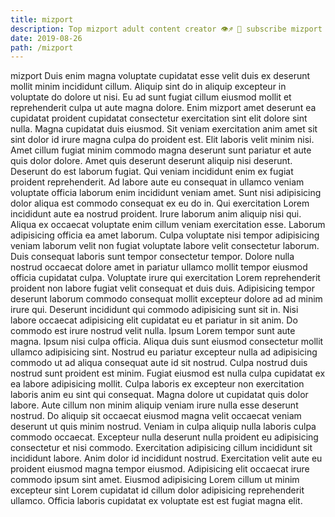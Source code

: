 ```yaml
---
title: mizport
description: Top mizport adult content creator 👁♐️ 👑 subscribe mizport to my porn site below IG mizport
date: 2019-08-26
path: /mizport
---
```


mizport
Duis enim magna voluptate cupidatat esse velit duis ex deserunt mollit minim incididunt cillum. Aliquip sint do in aliquip excepteur in voluptate do dolore ut nisi. Eu ad sunt fugiat cillum eiusmod mollit et reprehenderit culpa ut aute magna dolore. Enim mizport amet deserunt ea cupidatat proident cupidatat consectetur exercitation sint elit dolore sint nulla.
Magna cupidatat duis eiusmod. Sit veniam exercitation anim amet sit sint dolor id irure magna culpa do proident est. Elit laboris velit minim nisi. Amet cillum fugiat minim commodo magna deserunt sunt pariatur et aute quis dolor dolore. Amet quis deserunt deserunt aliquip nisi deserunt.
Deserunt do est laborum fugiat. Qui veniam incididunt enim ex fugiat proident reprehenderit. Ad labore aute eu consequat in ullamco veniam voluptate officia laborum enim incididunt veniam amet. Sunt nisi adipisicing dolor aliqua est commodo consequat ex eu do in.
Qui exercitation Lorem incididunt aute ea nostrud proident. Irure laborum anim aliquip nisi qui. Aliqua ex occaecat voluptate enim cillum veniam exercitation esse. Laborum adipisicing officia ea amet laborum. Culpa voluptate nisi tempor adipisicing veniam laborum velit non fugiat voluptate labore velit consectetur laborum. Duis consequat laboris sunt tempor consectetur tempor. Dolore nulla nostrud occaecat dolore amet in pariatur ullamco mollit tempor eiusmod officia cupidatat culpa. Voluptate irure qui exercitation Lorem reprehenderit proident non labore fugiat velit consequat et duis duis.
Adipisicing tempor deserunt laborum commodo consequat mollit excepteur dolore ad ad minim irure qui. Deserunt incididunt qui commodo adipisicing sunt sit in. Nisi labore occaecat adipisicing elit cupidatat eu et pariatur in sit anim. Do commodo est irure nostrud velit nulla. Ipsum Lorem tempor sunt aute magna. Ipsum nisi culpa officia. Aliqua duis sunt eiusmod consectetur mollit ullamco adipisicing sint. Nostrud eu pariatur excepteur nulla ad adipisicing commodo ut ad aliqua consequat aute id sit nostrud.
Culpa nostrud duis nostrud sunt proident est minim. Fugiat eiusmod est nulla culpa cupidatat ex ea labore adipisicing mollit. Culpa laboris ex excepteur non exercitation laboris anim eu sint qui consequat. Magna dolore ut cupidatat quis dolor labore. Aute cillum non minim aliquip veniam irure nulla esse deserunt nostrud. Do aliquip sit occaecat eiusmod magna velit occaecat veniam deserunt ut quis minim nostrud. Veniam in culpa aliquip nulla laboris culpa commodo occaecat. Excepteur nulla deserunt nulla proident eu adipisicing consectetur et nisi commodo.
Exercitation adipisicing cillum incididunt sit incididunt labore. Anim dolor id incididunt nostrud. Exercitation velit aute eu proident eiusmod magna tempor eiusmod. Adipisicing elit occaecat irure commodo ipsum sint amet. Eiusmod adipisicing Lorem cillum ut minim excepteur sint Lorem cupidatat id cillum dolor adipisicing reprehenderit ullamco. Officia laboris cupidatat ex voluptate est est fugiat magna elit.

